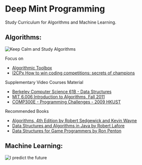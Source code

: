 # Deep Mint Programming
Study Curriculum for Algorithms and Machine Learning.

## Algorithms:
![Keep Calm and Study Algorithms](https://image.ibb.co/gOfgrQ/keep_calm_and_study_algorithms.png)

Focus on
* [Algorithmic Toolbox](https://www.coursera.org/learn/algorithmic-toolbox/home/welcome)
* [I2CPx How to win coding competitions: secrets of champions](https://www.edx.org/course/how-win-coding-competitions-secrets-itmox-i2cpx-0)

Supplementary Video Courses Material
* [Berkeley Computer Science 61B - Data Structures](https://www.youtube.com/playlist?list=PL4BBB74C7D2A1049C)
* [MIT 6.006 Introduction to Algorithms, Fall 2011](https://www.youtube.com/watch?v=HtSuA80QTyo)
* [COMP300E - Programming Challenges - 2009 HKUST](https://www.youtube.com/playlist?list=PL07B3F10B48592010)

Recommended Books
* [Algorithms, 4th Edition by Robert Sedgewick and Kevin Wayne](http://algs4.cs.princeton.edu/home/)
* [Data Structures and Algorithms in Java by Robert Lafore](https://www.amazon.com/Data-Structures-Algorithms-Java-2nd/)
* [Data Structures for Game Programmers by Ron Penton](https://www.amazon.com/Structures-Programmers-Premier-Development-CD-ROM/dp/1931841942)


## Machine Learning:
![I predict the future](https://image.ibb.co/jktWQk/predict_Future.png)
